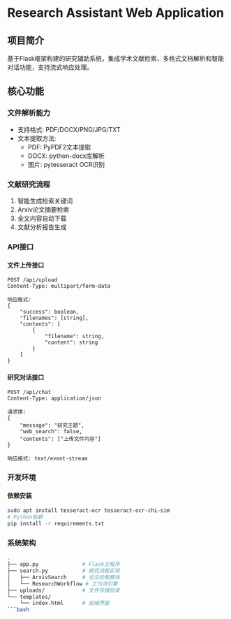 # Research Assistant Web Application

## 项目简介
基于Flask框架构建的研究辅助系统，集成学术文献检索、多格式文档解析和智能对话功能，支持流式响应处理。

## 核心功能
### 文件解析能力
- 支持格式: PDF/DOCX/PNG/JPG/TXT
- 文本提取方法:
  - PDF: PyPDF2文本提取
  - DOCX: python-docx库解析
  - 图片: pytesseract OCR识别

### 文献研究流程
1. 智能生成检索关键词
2. Arxiv论文摘要检索
3. 全文内容自动下载
4. 文献分析报告生成

### API接口
#### 文件上传接口
```http
POST /api/upload
Content-Type: multipart/form-data

响应格式:
{
    "success": boolean,
    "filenames": [string],
    "contents": [
        {
            "filename": string,
            "content": string
        }
    ]
}
```

#### 研究对话接口
```http
POST /api/chat
Content-Type: application/json

请求体:
{
    "message": "研究主题",
    "web_search": false,
    "contents": ["上传文件内容"]
}

响应格式: text/event-stream
```

### 开发环境
#### 依赖安装
```bash
sudo apt install tesseract-ocr tesseract-ocr-chi-sim
# Python依赖
pip install -r requirements.txt
```

### 系统架构
```bash
.
├── app.py              # Flask主程序
├── search.py           # 研究流程实现
│   ├── ArxivSearch     # 论文检索模块
│   └── ResearchWorkflow # 工作流引擎
├── uploads/            # 文件存储目录
└── templates/
    └── index.html      # 前端界面
```bash    
